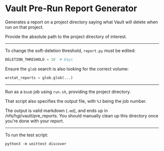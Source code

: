 # Vault Pre-Run Report Generator

Generates a report on a project directory saying what Vault will delete when run on that project.

Provide the absolute path to the project directory of interest.

---

To change the soft-deletion threshold, `report.py` must be edited:

```python
DELETION_THRESHOLD = 10  # Days
```

Ensure the `glob` search is also looking for the correct volume:

```python
wrstat_reports = glob.glob(...)
```

---

Run as a `bsub` job using `run.sh`, providing the project directory.

That script also specifies the output file, with `%J` being the job number.

The output is valid markdown (`.md`), and ends up in /nfs/hgi/vault/pre_reports.
You should manually clean up this directory once you're done with your report.

---

To run the test script:

```
python3 -m unittest discover
```
